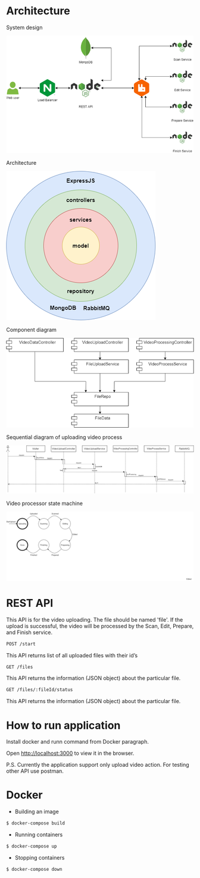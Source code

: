 # Architecture 

System design

![alt text](https://github.com/zcavic/EngineeringTest/blob/main/Documentation/WD_SystemDesign-Page-1.drawio.png?raw=true)

Architecture 

![alt text](https://github.com/zcavic/EngineeringTest/blob/main/Documentation/WD_SystemDesign-Page-2.drawio.png?raw=true)

Component diagram

![alt text](https://github.com/zcavic/EngineeringTest/blob/main/Documentation/WD_SystemDesign-Page-3.drawio.png?raw=true)

Sequential diagram of uploading video process

![alt text](https://github.com/zcavic/EngineeringTest/blob/main/Documentation/WD_SystemDesign-Page-4.drawio.png?raw=true)

Video processor state machine

![alt text](https://github.com/zcavic/EngineeringTest/blob/main/Documentation/WD_SystemDesign-Page-5.drawio.png?raw=true)

# REST API

This API is for the video uploading. The file should be named 'file'. If the upload is successful, the video will be processed by the Scan, Edit, Prepare, and Finish service.

```bash
POST /start
```

This API returns list of all uploaded files with their id’s

```bash
GET /files
```

This API returns the information (JSON object) about the particular file.

```bash
GET /files/:fileId/status
```

This API returns the information (JSON object) about the particular file.

# How to run application

Install docker and runn command from Docker paragraph.

Open [http://localhost:3000](http://localhost:3000) to view it in the browser.

P.S.
Currently the application support only upload video action. For testing other API use postman.

# Docker

- Building an image

```bash
$ docker-compose build
```

- Running containers

```bash
$ docker-compose up
```

- Stopping containers

```bash
$ docker-compose down
```
